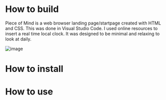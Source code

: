 # How to build
Piece of Mind is a web browser landing page/startpage created with HTML and CSS. This was done in Visual Studio Code. I used online resources to insert a real time local clock. It was designed to be minimal and relaxing to look at daily.

![image](https://user-images.githubusercontent.com/90075859/132101469-19075784-7327-4efa-b2b8-3f972b8d1f32.png)

# How to install

# How to use
